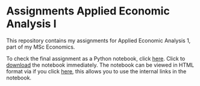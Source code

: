 # Assignments Applied Economic Analysis I
This repository contains my assignments for Applied Economic Analysis 1, part of my MSc Economics.

To check the final assignment as a Python notebook, click [here](https://github.com/twanvissers/Assignments-AEA-I/blob/master/AEA_Joost_Twan.ipynb). Click to [download](https://joostbouten.github.io/AEA_Joost_Twan.ipynb) the notebook immediately.
The notebook can be viewed in HTML format via if you click [here](https://joostbouten.github.io/AEA_Joost_Twan.html), this allows you to use the internal links in the notebook.
